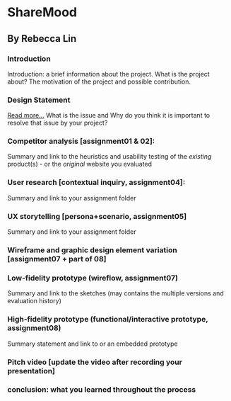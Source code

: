 # ShareMood
## By Rebecca Lin

### Introduction
Introduction: a brief information about the project. 
What is the project about? The motivation of the project and possible contribution.

### Design Statement
[Read more...](https://github.com/rlin824/DH150/blob/master/assignment02/README.md)
What is the issue and Why do you think it is important to resolve that issue by your project? 


### Competitor analysis [assignment01 & 02]:
Summary and link to the heuristics and usability testing of the *existing* product(s) - or the *original* website you evaluated

### User research [contextual inquiry, assignment04]:
Summary and link to your assignment folder

### UX storytelling [persona+scenario, assignment05]
Summary and link to your assignment folder

### Wireframe and graphic design element variation [assignment07 + part of 08]

### Low-fidelity prototype (wireflow, assignment07)
Summary and link to the sketches (may contains the multiple versions and evaluation history)

### High-fidelity prototype (functional/interactive prototype, assignment08)
Summary statement and link to or an embedded prototype

### Pitch video [update the video after recording your presentation]

### conclusion: what you learned throughout the process

